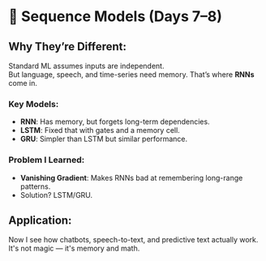 # 🔁 Sequence Models (Days 7–8)

## Why They’re Different:
Standard ML assumes inputs are independent.  
But language, speech, and time-series need memory. That’s where **RNNs** come in.

### Key Models:
- **RNN**: Has memory, but forgets long-term dependencies.
- **LSTM**: Fixed that with gates and a memory cell.
- **GRU**: Simpler than LSTM but similar performance.

### Problem I Learned:
- **Vanishing Gradient**: Makes RNNs bad at remembering long-range patterns.
- Solution? LSTM/GRU.

## Application:
Now I see how chatbots, speech-to-text, and predictive text actually work. It's not magic — it's memory and math.